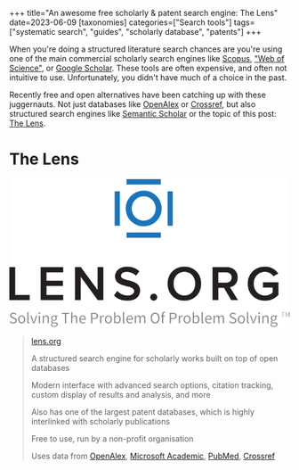 +++
title="An awesome free scholarly & patent search engine: The Lens" 
date=2023-06-09
[taxonomies]
categories=["Search tools"]
tags=["systematic search", "guides", "scholarly database", "patents"]
+++

When you're doing a structured literature search chances are you're using one of the main commercial scholarly search engines like [Scopus](www.scopus.com), ["Web of Science"](https://www.webofscience.com/), or [Google Scholar](https://scholar.google.com/). These tools are often expensive, and often not intuitive to use. Unfortunately, you didn't have much of a choice in the past.

Recently free and open alternatives have been catching up with these juggernauts. Not just databases like [OpenAlex](https://openalex.org/) or [Crossref](https://www.crossref.org/), but also structured search engines like [Semantic Scholar](www.semanticscholar.com) or the topic of this post: [The Lens](www.lens.org).


<!-- more -->
# The Lens
![lens.org logo](logo.png)

> [lens.org](https://lens.org/) 
> 
> A structured search engine for scholarly works built on top of open databases
>
> Modern interface with advanced search options, citation tracking, custom display of results and analysis, and more
> 
> Also has one of the largest patent databases, which is highly interlinked with scholarly publications
>
> Free to use, run by a non-profit organisation
> 
> Uses data from [OpenAlex](https://openalex.org/), [Microsoft Academic](https://www.microsoft.com/en-us/research/project/academic/), [PubMed](https://pubmed.ncbi.nlm.nih.gov/), [Crossref](https://www.crossref.org/)
